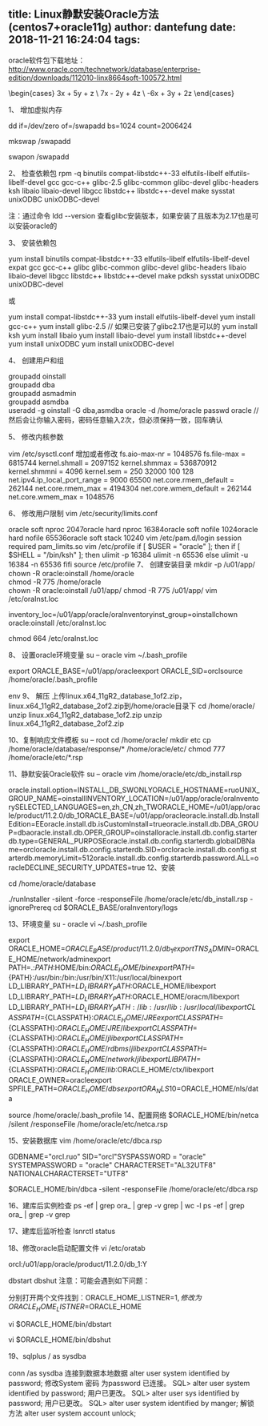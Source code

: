 title: Linux静默安装Oracle方法(centos7+oracle11g)
author: dantefung
date: 2018-11-21 16:24:04
tags:
---
oracle软件包下载地址：http://www.oracle.com/technetwork/database/enterprise-edition/downloads/112010-linx8664soft-100572.html

\begin{cases} 3x + 5y + z \\ 7x - 2y + 4z \\ -6x + 3y + 2z \end{cases}

1、 增加虚拟内存

dd if=/dev/zero of=/swapadd bs=1024 count=2006424

mkswap /swapadd

swapon /swapadd


2、 检查依赖包
rpm -q binutils compat-libstdc++-33 elfutils-libelf elfutils-libelf-devel gcc gcc-c++ glibc-2.5 glibc-common glibc-devel glibc-headers ksh libaio libaio-devel libgcc libstdc++ libstdc++-devel make sysstat unixODBC unixODBC-devel

注：通过命令 ldd --version 查看glibc安装版本，如果安装了且版本为2.17也是可以安装oracle的

3、 安装依赖包

yum install binutils compat-libstdc++-33 elfutils-libelf elfutils-libelf-devel expat gcc gcc-c++ glibc glibc-common glibc-devel glibc-headers libaio libaio-devel libgcc libstdc++ libstdc++-devel make pdksh sysstat unixODBC unixODBC-devel

或

yum install compat-libstdc++-33 
yum install elfutils-libelf-devel 
yum install gcc-c++ 
yum install glibc-2.5 // 如果已安装了glibc2.17也是可以的
yum install ksh 
yum install libaio 
yum install libaio-devel 
yum install libstdc++-devel 
yum install unixODBC
yum install unixODBC-devel

4、 创建用户和组

groupadd oinstall  
groupadd dba  
groupadd asmadmin  
groupadd asmdba  
useradd -g oinstall -G dba,asmdba oracle -d /home/oracle 
passwd  oracle // 然后会让你输入密码，密码任意输入2次，但必须保持一致，回车确认

5、 修改内核参数

vim /etc/sysctl.conf  增加或者修改
fs.aio-max-nr = 1048576
fs.file-max = 6815744
kernel.shmall = 2097152
kernel.shmmax = 536870912
kernel.shmmni = 4096
kernel.sem = 250 32000 100 128
net.ipv4.ip_local_port_range = 9000 65500
net.core.rmem_default = 262144
net.core.rmem_max = 4194304
net.core.wmem_default = 262144
net.core.wmem_max = 1048576

6、 修改用户限制
vim /etc/security/limits.conf


oracle soft nproc 2047oracle hard nproc 16384oracle soft nofile 1024oracle hard nofile 65536oracle soft stack 10240
vim /etc/pam.d/login 
session  required   pam_limits.so
vim /etc/profile
if [ $USER = "oracle" ]; then   if [ $SHELL = "/bin/ksh" ]; then      ulimit -p 16384      ulimit -n 65536      else      ulimit -u 16384 -n 65536   fifi
source /etc/profile
7、 创建安装目录
mkdir -p /u01/app/
chown -R oracle:oinstall /home/oracle  
chmod -R 775 /home/oracle  
chown -R oracle:oinstall /u01/app/ 
chmod -R 775 /u01/app/
vim /etc/oraInst.loc

inventory_loc=/u01/app/oracle/oraInventoryinst_group=oinstallchown oracle:oinstall /etc/oraInst.loc

chmod 664 /etc/oraInst.loc

8、 设置oracle环境变量
su – oracle
vim ~/.bash_profile

export ORACLE_BASE=/u01/app/oracleexport ORACLE_SID=orclsource /home/oracle/.bash_profile

env
9、 解压
上传linux.x64_11gR2_database_1of2.zip，linux.x64_11gR2_database_2of2.zip到/home/oracle目录下
cd /home/oracle/
unzip linux.x64_11gR2_database_1of2.zip
unzip linux.x64_11gR2_database_2of2.zip

10、复制响应文件模板
su – root
cd /home/oracle/ 
mkdir etc
cp /home/oracle/database/response/* /home/oracle/etc/
chmod 777 /home/oracle/etc/*.rsp

11、静默安装Oracle软件
su – oracle
vim /home/oracle/etc/db_install.rsp

oracle.install.option=INSTALL_DB_SWONLYORACLE_HOSTNAME=ruoUNIX_GROUP_NAME=oinstallINVENTORY_LOCATION=/u01/app/oracle/oraInventorySELECTED_LANGUAGES=en,zh_CN,zh_TWORACLE_HOME=/u01/app/oracle/product/11.2.0/db_1ORACLE_BASE=/u01/app/oracleoracle.install.db.InstallEdition=EEoracle.install.db.isCustomInstall=trueoracle.install.db.DBA_GROUP=dbaoracle.install.db.OPER_GROUP=oinstalloracle.install.db.config.starterdb.type=GENERAL_PURPOSEoracle.install.db.config.starterdb.globalDBName=orcloracle.install.db.config.starterdb.SID=orcloracle.install.db.config.starterdb.memoryLimit=512oracle.install.db.config.starterdb.password.ALL=oracleDECLINE_SECURITY_UPDATES=true
12、安装

cd /home/oracle/database

./runInstaller -silent -force -responseFile /home/oracle/etc/db_install.rsp -ignorePrereq
cd $ORACLE_BASE/oraInventory/logs


13、环境变量
su - oracle
vi ~/.bash_profile

export ORACLE_HOME=$ORACLE_BASE/product/11.2.0/db_1export TNS_ADMIN=$ORACLE_HOME/network/adminexport PATH=.:${PATH}:$HOME/bin:$ORACLE_HOME/binexport PATH=${PATH}:/usr/bin:/bin:/usr/bin/X11:/usr/local/binexport LD_LIBRARY_PATH=${LD_LIBRARY_PATH}:$ORACLE_HOME/libexport LD_LIBRARY_PATH=${LD_LIBRARY_PATH}:$ORACLE_HOME/oracm/libexport LD_LIBRARY_PATH=${LD_LIBRARY_PATH}:/lib:/usr/lib:/usr/local/libexport CLASSPATH=${CLASSPATH}:$ORACLE_HOME/JREexport CLASSPATH=${CLASSPATH}:$ORACLE_HOME/JRE/libexport CLASSPATH=${CLASSPATH}:$ORACLE_HOME/jlibexport CLASSPATH=${CLASSPATH}:$ORACLE_HOME/rdbms/jlibexport CLASSPATH=${CLASSPATH}:$ORACLE_HOME/network/jlibexport LIBPATH=${CLASSPATH}:$ORACLE_HOME/lib:$ORACLE_HOME/ctx/libexport ORACLE_OWNER=oracleexport SPFILE_PATH=$ORACLE_HOME/dbsexport ORA_NLS10=$ORACLE_HOME/nls/data

source /home/oracle/.bash_profile
14、配置网络
$ORACLE_HOME/bin/netca /silent /responseFile /home/oracle/etc/netca.rsp

15、安装数据库
vim /home/oracle/etc/dbca.rsp

GDBNAME="orcl.ruo" SID="orcl"SYSPASSWORD = "oracle" SYSTEMPASSWORD = "oracle" CHARACTERSET="AL32UTF8" NATIONALCHARACTERSET="UTF8"

$ORACLE_HOME/bin/dbca -silent -responseFile /home/oracle/etc/dbca.rsp



16、建库后实例检查
ps -ef | grep ora_ | grep -v grep | wc -l
ps -ef | grep ora_ | grep -v grep

17、建库后监听检查
lsnrctl status

18、修改oracle启动配置文件
vi /etc/oratab

orcl:/u01/app/oracle/product/11.2.0/db_1:Y


dbstart
dbshut 
注意：可能会遇到如下问题：

分别打开两个文件找到：ORACLE_HOME_LISTNER=$1,修改为 ORACLE_HOME_LISTNER=$ORACLE_HOME

vi $ORACLE_HOME/bin/dbstart

vi $ORACLE_HOME/bin/dbshut

19、sqlplus / as sysdba

conn /as sysdba  连接到数据本地数据
alter user system identified by password;   修改System 密码  为password
已连接。 
SQL> alter user system identified by password;
用户已更改。
SQL> alter user sys identified by password;
用户已更改。
SQL> alter user system identified by manger;
解锁方法 
alter user system account unlock;